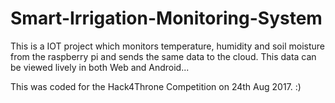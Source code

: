 # Smart-Irrigation-Monitoring-System
This is a IOT project which monitors temperature, humidity and soil moisture from the raspberry pi and sends the same data to the cloud. 
This data can be viewed lively in both Web and Android...

This was coded for the Hack4Throne Competition on 24th Aug 2017. :)
